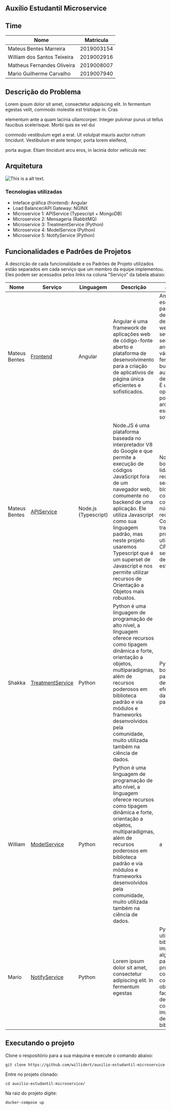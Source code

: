 ## Auxílio Estudantil Microservice

## Time 

|Nome|Matricula|
|-|-|
|Mateus Bentes Marreira| 2019003154 |
|William dos Santos Teixeira| 2019002916 | 
|Matheus Fernandes Oliveira| 2019008007 |
|Mario Guilherme Carvalho| 2019007940 |

## Descrição do Problema

Lorem ipsum dolor sit amet, consectetur adipiscing elit. In fermentum egestas velit, commodo molestie est tristique in. Cras

elementum ante a quam lacinia ullamcorper. Integer pulvinar purus ut tellus faucibus scelerisque. Morbi quis ex vel dui 

commodo vestibulum eget a erat. Ut volutpat mauris auctor rutrum tincidunt. Vestibulum et ante tempor, porta lorem eleifend, 

porta augue. Etiam tincidunt arcu eros, in lacinia dolor vehicula nec

## Arquitetura

![This is a alt text.](https://cdn.discordapp.com/attachments/640981909777940521/866457695653855232/arch2.png)

### Tecnologias utilizadas

* Inteface gráfica (frontend):  Angular 
* Load Balancer/API Gateway: NGINX 
* Microservice 1: APIService (Typescript + MongoDB) 
* Microservice 2: Mensageria (RabbitMQ) 
* Microservice 3: TreatmentService (Python) 
* Microservice 4: ModelService (Python) 
* Microservice 5: NotifyService (Python) 

## Funcionalidades e Padrões de Projetos 
A descrição de cada funcionalidade e os Padrões de Projeto utilizados estão separados em cada serviço que um membro da equipe implementou. Eles podem ser acessados pelos links na coluna "Serviço" da tabela abaixo:

|Nome|Serviço|Linguagem|Descrição|Justificativa|
|-|-|-|---------------------|-|
|Mateus Bentes|[Frontend](https://github.com/willidert/auxilio-estudantil-microservice/tree/main/web)|Angular|Angular é uma framework de aplicações web de código-fonte aberto e plataforma de desenvolvimento para a criação de aplicativos de página única eficientes e sofisticados.|Angular é uma escolha popular para desenvolvimento de aplicações web, diferente de seus semelhantes, angular tem várias ferramentas built-in que auxiliam no desenvolvimento. É um framework opinativo e possui uma arquitetura escalável e bem sofisticada.|
|Mateus Bentes|[APIService](https://github.com/willidert/auxilio-estudantil-microservice/tree/main/api)|Node.js (Typescript)|Node.JS é uma plataforma baseada no interpretador V8 do Google e que permite a execução de códigos JavaScript fora de um navegador web, comumente no backend de uma aplicação. Ele utiliza Javascript como sua linguagem padrão, mas neste projeto usaremos Typescript que é um superset de Javascript e nos permite utilizar recursos de Orientação a Objetos mais robustos.|Node.JS é uma boa opção para lidar com requisições por ser I/O não bloqueante ele consegue lidar com uma grande número de requisições. Como não vamos trabalhar com processos que utilizam muito da CPU, ele passa a ser uma opção decente para este propósito.|
|Shakka|[TreatmentService]()|Python|Python é uma linguagem de programação de alto nível, a linguagem oferece recursos como tipagem dinâmica e forte, orientação a objetos, multiparadigmas, além de recursos poderosos em biblioteca padrão e via módulos e frameworks desenvolvidos pela comunidade, muito utilizada também na ciência de dados.| Python é uma boa ferramenta para tratar dados de forma mais efetiva, utilizando das bibliotecas pandas e numpy|
|William|[ModelService](https://github.com/willidert/auxilio-estudantil-microservice/tree/main/model)|Python|Python é uma linguagem de programação de alto nível, a linguagem oferece recursos como tipagem dinâmica e forte, orientação a objetos, multiparadigmas, além de recursos poderosos em biblioteca padrão e via módulos e frameworks desenvolvidos pela comunidade, muito utilizada também na ciência de dados.|a|
|Mario|[NotifyService](https://github.com/willidert/auxilio-estudantil-microservice/tree/main/notifyer)|Python|Lorem ipsum dolor sit amet, consectetur adipiscing elit. In fermentum egestas|Python foi utilizado, pois há bibliotecas que implementam alguns dos padrões de projetos conhecidos, como um obsever. A facilidade de uso de python bem como a implementação de algumas bibliotecas.|


## Executando o projeto 

Clone o respositório para a sua máquina e execute o comando abaixo: 

```
git clone https://github.com/willidert/auxilio-estudantil-microservice
```
Entre no projeto clonado: 
```
cd auxilio-estudantil-microservice/
```
Na raiz do projeto  digite: 
```
docker-compose up 
```
